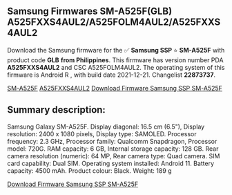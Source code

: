 <h2>Samsung Firmwares SM-A525F(GLB) A525FXXS4AUL2/A525FOLM4AUL2/A525FXXS4AUL2</h2>
Download the Samsung firmware for the ✅ <strong>Samsung SSP </strong> ⭐ <strong>SM-A525F</strong> with product code <strong>GLB</strong> <strong> from Philippines</strong>. This firmware has version number PDA <strong>A525FXXS4AUL2</strong> and CSC A525FOLM4AUL2. The operating system of this firmware is Android R , with build date 2021-12-21. Changelist <strong>22873737</strong>.

[SM-A525F](https://samfirm.shop/samsung/model/SM-A525F)
[A525FXXS4AUL2](https://samfirm.shop/samsung/pda/A525FXXS4AUL2)
[Download Firmware Samsung SSP SM-A525F](https://samfirm.shop/samsung/firmware/484019)
<h2>Summary description:</h2>
<p>Samsung Galaxy SM-A525F. Display diagonal: 16.5 cm (6.5"), Display resolution: 2400 x 1080 pixels, Display type: SAMOLED. Processor frequency: 2.3 GHz, Processor family: Qualcomm Snapdragon, Processor model: 720G. RAM capacity: 6 GB, Internal storage capacity: 128 GB. Rear camera resolution (numeric): 64 MP, Rear camera type: Quad camera. SIM card capability: Dual SIM. Operating system installed: Android 11. Battery capacity: 4500 mAh. Product colour: Black. Weight: 189 g</p>


[Download Firmware Samsung SSP SM-A525F](https://samfirm.shop/samsung/firmware/484019)
